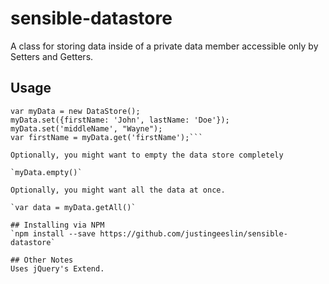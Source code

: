 # sensible-datastore

A class for storing data inside of a private data member accessible only by Setters and Getters.

## Usage

```const DataStore = require('sensible-datastore');
var myData = new DataStore();
myData.set({firstName: 'John', lastName: 'Doe'});
myData.set('middleName', "Wayne");
var firstName = myData.get('firstName');```

Optionally, you might want to empty the data store completely

`myData.empty()`

Optionally, you might want all the data at once.

`var data = myData.getAll()`

## Installing via NPM
`npm install --save https://github.com/justingeeslin/sensible-datastore`

## Other Notes
Uses jQuery's Extend.
